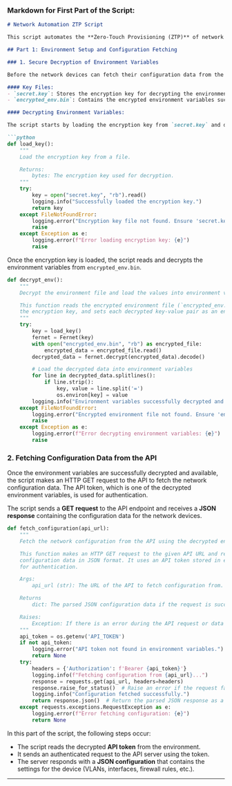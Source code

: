 
### Markdown for First Part of the Script:

```markdown
# Network Automation ZTP Script

This script automates the **Zero-Touch Provisioning (ZTP)** of network devices (switches and routers), allowing them to fetch, download, and apply their configurations automatically via **TFTP** and a remote **API**. It ensures that new network devices can join the network with minimal intervention from network administrators.

## Part 1: Environment Setup and Configuration Fetching

### 1. Secure Decryption of Environment Variables

Before the network devices can fetch their configuration data from the API, the script securely decrypts environment variables such as **API tokens** and the **TFTP server IP**. The variables are stored in an encrypted format using **Fernet encryption**, and the script decrypts these variables at runtime.

#### Key Files:
- `secret.key`: Stores the encryption key for decrypting the environment variables.
- `encrypted_env.bin`: Contains the encrypted environment variables such as the API token and TFTP server IP.

#### Decrypting Environment Variables:

The script starts by loading the encryption key from `secret.key` and decrypting the contents of `encrypted_env.bin`. This step ensures that the sensitive environment variables are securely stored and only decrypted when needed.

```python
def load_key():
    """
    Load the encryption key from a file.

    Returns:
        bytes: The encryption key used for decryption.
    """
    try:
        key = open("secret.key", "rb").read()
        logging.info("Successfully loaded the encryption key.")
        return key
    except FileNotFoundError:
        logging.error("Encryption key file not found. Ensure 'secret.key' exists.")
        raise
    except Exception as e:
        logging.error(f"Error loading encryption key: {e}")
        raise
```

Once the encryption key is loaded, the script reads and decrypts the environment variables from `encrypted_env.bin`.

```python
def decrypt_env():
    """
    Decrypt the environment file and load the values into environment variables.

    This function reads the encrypted environment file (`encrypted_env.bin`), decrypts it using 
    the encryption key, and sets each decrypted key-value pair as an environment variable.
    """
    try:
        key = load_key()
        fernet = Fernet(key)
        with open("encrypted_env.bin", "rb") as encrypted_file:
            encrypted_data = encrypted_file.read()
        decrypted_data = fernet.decrypt(encrypted_data).decode()

        # Load the decrypted data into environment variables
        for line in decrypted_data.splitlines():
            if line.strip():
                key, value = line.split('=')
                os.environ[key] = value
        logging.info("Environment variables successfully decrypted and loaded.")
    except FileNotFoundError:
        logging.error("Encrypted environment file not found. Ensure 'encrypted_env.bin' exists.")
        raise
    except Exception as e:
        logging.error(f"Error decrypting environment variables: {e}")
        raise
```

### 2. Fetching Configuration Data from the API

Once the environment variables are successfully decrypted and available, the script makes an HTTP GET request to the API to fetch the network configuration data. The API token, which is one of the decrypted environment variables, is used for authentication.

The script sends a **GET request** to the API endpoint and receives a **JSON response** containing the configuration data for the network devices.

```python
def fetch_configuration(api_url):
    """
    Fetch the network configuration from the API using the decrypted environment variables.

    This function makes an HTTP GET request to the given API URL and retrieves the 
    configuration data in JSON format. It uses an API token stored in environment variables 
    for authentication.

    Args:
        api_url (str): The URL of the API to fetch configuration from.

    Returns
        dict: The parsed JSON configuration data if the request is successful, else None.

    Raises:
        Exception: If there is an error during the API request or data retrieval.
    """
    api_token = os.getenv('API_TOKEN')
    if not api_token:
        logging.error("API token not found in environment variables.")
        return None
    try:
        headers = {'Authorization': f'Bearer {api_token}'}
        logging.info(f"Fetching configuration from {api_url}...")
        response = requests.get(api_url, headers=headers)
        response.raise_for_status()  # Raise an error if the request failed
        logging.info("Configuration fetched successfully.")
        return response.json()  # Return the parsed JSON response as a dictionary
    except requests.exceptions.RequestException as e:
        logging.error(f"Error fetching configuration: {e}")
        return None
```

In this part of the script, the following steps occur:
- The script reads the decrypted **API token** from the environment.
- It sends an authenticated request to the API server using the token.
- The server responds with a **JSON configuration** that contains the settings for the device (VLANs, interfaces, firewall rules, etc.).

---

